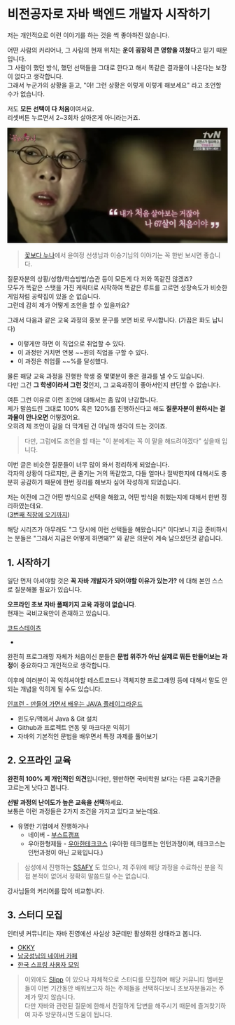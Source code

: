 # 비전공자로 자바 백엔드 개발자 시작하기

저는 개인적으로 이런 이야기를 하는 것을 썩 좋아하진 않습니다.  
  
어떤 사람의 커리어나, 그 사람의 현재 위치는 **운이 굉장히 큰 영향을 끼쳤다**고 믿기 때문입니다.  
그 사람이 했던 방식, 했던 선택들을 그대로 한다고 해서 똑같은 결과물이 나온다는 보장이 없다고 생각합니다.  
그래서 누군가의 상황을 듣고, "아! 그런 상황은 이렇게 이렇게 해보세요" 라고 조언할 수가 없습니다.  
  
저도 **모든 선택이 다 처음**이여서요.  
리셋버튼 누르면서 2~3회차 살아온게 아니라는거죠.  

![intro](./images/intro.png)

> [꽃보다 누나](https://www.youtube.com/watch?v=7EwMS5x5ljQ)에서 윤여정 선생님과 이승기님의 이야기는 꼭 한번 보시면 좋습니다.

질문자분의 상황/성향/학습방법/습관 등이 모든게 다 저와 똑같진 않겠죠?  
모두가 똑같은 스탯을 가진 케릭터로 시작하여 똑같은 루트를 고르면 성장속도가 비슷한 게임처럼 공략집이 있을 순 없습니다.  
그런데 감히 제가 어떻게 조언을 할 수 있을까요?  
  
그래서 다음과 같은 교육 과정의 홍보 문구를 보면 바로 무시합니다.  (가끔은 화도 납니다)
  
* 이렇게만 하면 이 직업으로 취업할 수 있다.
* 이 과정만 거치면 연봉 ~~원의 직업을 구할 수 있다.
* 이 과정은 취업률 ~~%를 달성했다.

물론 해당 교육 과정을 진행한 학생 중 몇몇분이 좋은 결과를 낼 수도 있습니다.  
다만 그건 **그 학생이라서 그런 것**인지, 그 교육과정이 좋아서인지 판단할 수 없습니다.  
  
여튼 그런 이유로 이런 조언에 대해서는 좀 많이 난감합니다.  
제가 말씀드린 그대로 100% 혹은 120%를 진행하신다고 해도 **질문자분이 원하시는 결과물이 안나오면** 어떻겠어요.  
오히려 제 조언이 길을 더 막게된 건 아닐까 생각이 드는 것이죠.  
  
> 다만, 그럼에도 조언을 할 때는 "이 분에게는 꼭 이 말을 해드려야겠다" 싶을때 입니다.  

이번 글은 비슷한 질문들이 너무 많이 와서 정리하게 되었습니다.  
각자의 상황이 다르지만, 큰 줄기는 거의 똑같았고, 다들 얼마나 절박한지에 대해서도 충분히 공감하기 때문에 한번 정리를 해보자 싶어 작성하게 되었습니다.  
  
저는 이전에 그간 어떤 방식으로 선택을 해왔고, 어떤 방식을 취했는지에 대해서 한번 정리하였는데요.  
([3번째 직장에 오기까지](https://jojoldu.tistory.com/277))  
  
해당 시리즈가 아무래도 "그 당시에 이런 선택들을 해왔습니다" 이다보니 지금 준비하시는 분들은 "그래서 지금은 어떻게 하면돼?" 와 같은 의문이 계속 남으셨던것 같습니다.  
  


## 1. 시작하기

일단 먼저 아셔야할 것은 **꼭 자바 개발자가 되어야할 이유가 있는가?** 에 대해 본인 스스로 질문해볼 필요가 있습니다.  

**오프라인 초보 자바 풀패키지 교육 과정이 없습니다**.  
현재는 국비교육만이 존재하고 있습니다.


[코드스테이츠](https://www.codestates.com/why-code-states/we-win)

* 

완전히 프로그래밍 자체가 처음이신 분들은 **문법 위주가 아닌 실제로 뭐든 만들어보는 과정**이 중요하다고 개인적으로 생각합니다.

이후에 여러분이 꼭 익히셔야할 테스트코드나 객체지향 프로그래밍 등에 대해서 말도 안되는 개념을 익히게 될 수도 있습니다.

[인프런 - 만들어 가면서 배우는 JAVA 플레이그라운드](https://www.inflearn.com/course/java-codesquad#)

* 윈도우/맥에서 Java & Git 설치
* Github과 프로젝트 연동 및 마크다운 익히기
* 자바의 기본적인 문법을 배우면서 특정 과제를 풀어보기

## 2. 오프라인 교육

**완전히 100% 제 개인적인 의견**입니다만, 웬만하면 국비학원 보다는 다른 교육기관을 고르는게 낫다고 봅니다.  


**선발 과정의 난이도가 높은 교육을 선택**하세요.  
보통은 이런 과정들은 2가지 조건을 가지고 있다고 보는데요.

* 유명한 기업에서 진행하거나
  * 네이버 - [부스트캠프](https://blog.naver.com/boostcamp_official)
  * 우아한형제들 - [우아한테크코스](https://woowabros.github.io/techcourse/2019/10/14/woowacourse.html) (우아한 테크캠프는 인턴과정이며, 테크코스는 인턴과정이 아닌 교육입니다.)

> 삼성에서 진행하는 [SSAFY](https://www.ssafy.com/ksp/jsp/swp/swpMain.jsp) 도 있으나, 제 주위에 해당 과정을 수료하신 분을 직접 본적이 없어서 정확히 말씀드릴 수는 없습니다.  
> 


강사님들의 커리어를 많이 비교합니다.

## 3. 스터디 모집

인터넷 커뮤니티는 자바 진영에선 사실상 3군데만 활성화된 상태라고 봅니다.

* [OKKY](https://okky.kr/)
* [남궁성님의 네이버 카페](https://cafe.naver.com/javachobostudy)
* [한국 스프링 사용자 모임](https://www.facebook.com/groups/springkorea/?ref=bookmarks)

> 이외에도 [Slipp](https://www.slipp.net/) 이 있으나 자체적으로 스터디를 모집하며 해당 커뮤니티 멤버분들이 이번 기간동안 배워보고자 하는 주제들을 선택하다보니 초보자분들과는 주제가 맞지 않습니다.  
> 다만 자바와 관련된 질문에 한해서 친절하게 답변을 해주시기 때문에 즐겨찾기하여 자주 방문하시면 도움이 됩니다.
